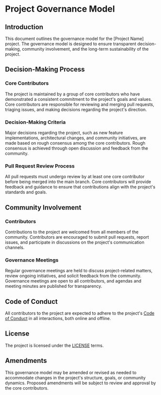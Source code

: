 # Project Governance Model

## Introduction

This document outlines the governance model for the [Project Name] project. The governance model is designed to ensure transparent decision-making, community involvement, and the long-term sustainability of the project.

## Decision-Making Process

### Core Contributors

The project is maintained by a group of core contributors who have demonstrated a consistent commitment to the project's goals and values. Core contributors are responsible for reviewing and merging pull requests, triaging issues, and making decisions regarding the project's direction.

### Decision-Making Criteria

Major decisions regarding the project, such as new feature implementations, architectural changes, and community initiatives, are made based on rough consensus among the core contributors. Rough consensus is achieved through open discussion and feedback from the community.

### Pull Request Review Process

All pull requests must undergo review by at least one core contributor before being merged into the main branch. Core contributors will provide feedback and guidance to ensure that contributions align with the project's standards and goals.

## Community Involvement

### Contributors

Contributions to the project are welcomed from all members of the community. Contributors are encouraged to submit pull requests, report issues, and participate in discussions on the project's communication channels.

### Governance Meetings

Regular governance meetings are held to discuss project-related matters, review ongoing initiatives, and solicit feedback from the community. Governance meetings are open to all contributors, and agendas and meeting minutes are published for transparency.

## Code of Conduct

All contributors to the project are expected to adhere to the project's [Code of Conduct](CODE_OF_CONDUCT.md) in all interactions, both online and offline.

## License

The project is licensed under the [LICENSE](LICENSE) terms.

## Amendments

This governance model may be amended or revised as needed to accommodate changes in the project's structure, goals, or community dynamics. Proposed amendments will be subject to review and approval by the core contributors.

